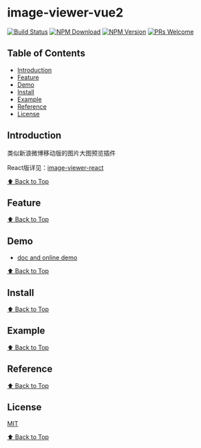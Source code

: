 # image-viewer-vue2

[![Build Status](https://travis-ci.org/qqw78901/image-viewer-vue2.svg?branch=master)](https://travis-ci.org/qqw78901/image-viewer-vue2)
[![NPM Download](https://img.shields.io/npm/dm/image-viewer-vue2.svg)](https://www.npmjs.com/package/image-viewer-vue2)
[![NPM Version](https://img.shields.io/npm/v/image-viewer-vue2.svg)](https://www.npmjs.com/package/image-viewer-vue2)
[![PRs Welcome](https://img.shields.io/badge/PRs-welcome-brightgreen.svg)](https://github.com/qqw78901/image-viewer-vue2/pulls)







## Table of Contents

- [Introduction](#introduction)
- [Feature](#feature)
- [Demo](#demo)
- [Install](#install)
- [Example](#example)
- [Reference](#reference)
- [License](#license)

## Introduction

类似新浪微博移动版的图片大图预览插件

React版详见：[image-viewer-react](https://www.npmjs.com/package/image-viewer-react)

[⬆ Back to Top](#table-of-contents)

## Feature

[⬆ Back to Top](#table-of-contents)

## Demo

* [doc and online demo](https://www.gdutzuo.top/image-viewer-vue2/#/Demo)

[⬆ Back to Top](#table-of-contents)

## Install

[⬆ Back to Top](#table-of-contents)

## Example

[⬆ Back to Top](#table-of-contents)

## Reference

[⬆ Back to Top](#table-of-contents)

## License

[MIT](./LICENSE)

[⬆ Back to Top](#table-of-contents)
